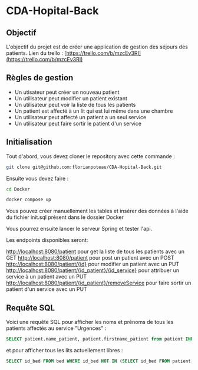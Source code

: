 # CDA-Hopital-Back

## Objectif

L'objectif du projet est de créer une application de gestion des séjours des patients.
Lien du trello : [https://trello.com/b/mzcEv3RI](https://trello.com/b/mzcEv3RI)

## Règles de gestion

- Un utisateur peut créer un nouveau patient
- Un utilisateur peut modifier un patient existant
- Un utilisateur peut voir la liste de tous les patients
- Un patient est affecté à un lit qui est lui même dans une chambre
- Un utilisateur peut affecté un patient a un seul service
- Un utilisateur peut faire sortir le patient d'un service

## Initialisation

Tout d'abord, vous devez cloner le repository avec cette commande :

```bash
git clone git@github.com:florianpoteau/CDA-Hopital-Back.git
```

Ensuite vous devez faire :

```bash
cd Docker
```

```bash
docker compose up
```

Vous pouvez créer manuellement les tables et insérer des données à l'aide du fichier init.sql présent dans le dossier Docker

Vous pourrez ensuite lancer le serveur Spring et tester l'api.

Les endpoints disponibles seront:

[http://localhost:8080/patient](http://localhost:8080/patient) pour get la liste de tous les patients avec un GET
[http://localhost:8080/patient](http://localhost:8080/patient) pour post un patient avec un POST
[http://localhost:8080/patient/{id}](http://localhost:8080/patient/{id}) pour modifier un patient avec un PUT
[http://localhost:8080/patient/{id_patient}/{id_service}](http://localhost:8080/patient/{id_patient}/{id_service}) pour attribuer un service à un patient avec un PUT
[http://localhost:8080/patient/{id_patient}/removeService](http://localhost:8080/patient/{id_patient}/removeService) pour faire sortir un patient d'un service avec un PUT

## Requête SQL

Voici une requête SQL pour afficher les noms et prénoms de tous les patients affectés au service "Urgences" :

```sql
SELECT patient.name_patient, patient.firstname_patient from patient INNER JOIN service on service.id_service = patient.id_service WHERE service.name_service = "Urgence" LIMIT 300;
```

et pour afficher tous les lits actuellement libres :

```sql
SELECT id_bed FROM bed WHERE id_bed NOT IN (SELECT id_bed FROM patient) LIMIT 300;
```
